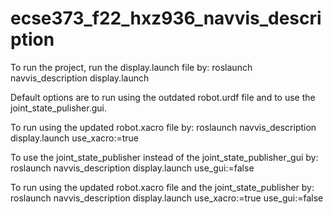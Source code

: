 # ecse373_f22_hxz936_navvis_description

To run the project, run the display.launch file by:
roslaunch navvis_description display.launch

Default options are to run using the outdated robot.urdf file and to use the joint_state_pulisher.gui.

To run using the updated robot.xacro file by:
roslaunch navvis_description display.launch use_xacro:=true

To use the joint_state_publisher instead of the joint_state_publisher_gui by:
roslaunch navvis_description display.launch use_gui:=false

To run using the updated robot.xacro file and the joint_state_publisher by:
roslaunch navvis_description display.launch use_xacro:=true use_gui:=false
